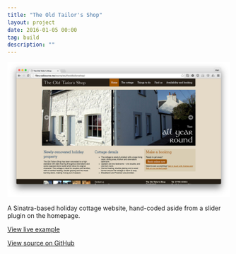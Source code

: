 ```yaml
---
title: "The Old Tailor's Shop"
layout: project
date: 2016-01-05 00:00
tag: build
description: ""
---
```


![The Old Tailor's Shop site](/assets/images/project_the-old-tailors-shop.jpg)

A Sinatra-based holiday cottage website, hand-coded aside from a slider plugin on the homepage.

[View live example](http://www.theoldtailorsshop.co.uk)

[View source on GitHub](https://github.com/mradbourne/the-old-tailors-shop)
